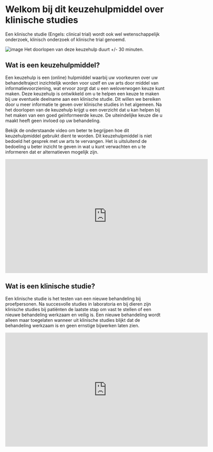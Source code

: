 # Welkom bij dit keuzehulpmiddel over klinische studies
Een klinische studie (Engels: clinical trial) wordt ook wel wetenschappelijk onderzoek, klinisch onderzoek of klinische trial genoemd. 

![image](https://user-images.githubusercontent.com/83635539/119349056-f9193c00-bc9d-11eb-9180-abb42b2faa95.png) Het doorlopen van deze keuzehulp duurt +/- 30 minuten.


## Wat is een keuzehulpmiddel?

Een keuzehulp is een (online) hulpmiddel waarbij uw voorkeuren over uw behandeltraject inzichtelijk worden voor uzelf en uw arts door middel van informatievoorziening, wat ervoor zorgt dat u een weloverwogen keuze kunt maken. Deze keuzehulp is ontwikkeld om u te helpen een keuze te maken bij uw eventuele deelname aan een klinische studie. Dit willen we bereiken door u meer informatie te geven over klinische studies in het algemeen. Na het doorlopen van de keuzehulp krijgt u een overzicht dat u kan helpen bij het maken van een goed geïnformeerde keuze. 
De uiteindelijke keuze die u maakt heeft geen invloed op uw behandeling.

Bekijk de onderstaande video om beter te begrijpen hoe dit keuzehulpmiddel gebruikt dient te worden. Dit keuzehulpmiddel is niet bedoeld het gesprek met uw arts te vervangen. Het is uitsluitend de bedoeling u beter inzicht te geven in wat u kunt verwachten en u te informeren dat er alternatieven mogelijk zijn.

<iframe src="https://player.vimeo.com/video/258599783?title=0&byline=0&portrait=0" width="640" height="360" frameborder="0" allow="autoplay; fullscreen; picture-in-picture" allowfullscreen></iframe>

## Wat is een klinische studie?

Een klinische studie is het testen van een nieuwe behandeling bij proefpersonen. Na succesvolle studies in laboratoria en bij dieren zijn klinische studies bij patiënten de laatste stap om vast te stellen of een nieuwe behandeling werkzaam en veilig is. Een nieuwe behandeling wordt alleen maar toegelaten wanneer uit klinische studies blijkt dat de behandeling werkzaam is en geen ernstige bijwerken laten zien.

<iframe src="https://player.vimeo.com/video/259660743?title=0&byline=0&portrait=0" width="640" height="360" frameborder="0" allow="autoplay; fullscreen; picture-in-picture" allowfullscreen></iframe>


